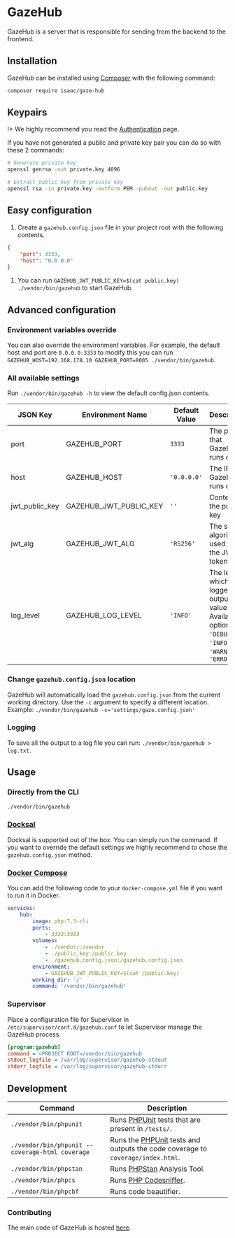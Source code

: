 # GazeHub
GazeHub is a server that is responsible for sending from the backend to the frontend.

## Installation
GazeHub can be installed using [Composer](https://getcomposer.org/) with the following command:

```bash
composer require isaac/gaze-hub
```

## Keypairs
!> We highly recommend you read the [Authentication](authentication) page.

If you have not generated a public and private key pair you can do so with these 2 commands:

```bash
# Generate private key
openssl genrsa -out private.key 4096

# Extract public key from private key
openssl rsa -in private.key -outform PEM -pubout -out public.key
```

## Easy configuration
1. Create a `gazehub.config.json` file in your project root with the following contents.
```json
{
    "port": 3333,
    "host": "0.0.0.0"
}
```
1. You can run `GAZEHUB_JWT_PUBLIC_KEY=$(cat public.key) ./vendor/bin/gazehub` to start GazeHub.


## Advanced configuration

### Environment variables override
You can also override the environment variables. For example, the default host and port are `0.0.0.0:3333` to modify this you can run `GAZEHUB_HOST=192.168.178.10 GAZEHUB_PORT=8005 ./vendor/bin/gazehub`.

### All available settings
Run `./vendor/bin/gazehub -h` to view the default config.json contents.

|JSON Key|Environment Name|Default Value|Description|
|---|---|---|---|
|port|GAZEHUB_PORT|`3333`|The port that GazeHub runs on.|
|host|GAZEHUB_HOST|`'0.0.0.0'`|The IP that GazeHub runs on.|
|jwt_public_key|GAZEHUB_JWT_PUBLIC_KEY|`''`|Content of the public key|
|jwt_alg|GAZEHUB_JWT_ALG|`'RS256'`|The signing algorithm used for the JWT tokens|
|log_level|GAZEHUB_LOG_LEVEL|`'INFO'`| The level at which the logger will output a value. Available options are: `'DEBUG'`, `'INFO'`, `'WARN'` and `'ERROR'`|

### Change `gazehub.config.json` location
GazeHub will automatically load the `gazehub.config.json` from the current working directory. Use the `-c` argument to specify a different location. Example: `./vendor/bin/gazehub -c='settings/gaze.config.json'`

### Logging
To save all the output to a log file you can run: `./vendor/bin/gazehub > log.txt`.

## Usage

### Directly from the CLI

```bash
./vendor/bin/gazehub
```

### [Docksal](https://docksal.io/)

Docksal is supported out of the box. You can simply run the command.
If you want to override the default settings we highly recommend to chose the `gazehub.config.json` method.

### [Docker Compose](https://docs.docker.com/compose/)

You can add the following code to your `docker-compose.yml` file if you want to run it in Docker.

```yml
services:
    hub:
        image: php:7.3-cli
        ports:
            - 3333:3333
        volumes:
            - ./vendor/:/vendor
            - ./public.key:/public.key
            - ./gazehub.config.json:/gazehub.config.json
        environment:
            - GAZEHUB_JWT_PUBLIC_KEY=$(cat /public.key)
        working_dir: '/'
        command: '/vendor/bin/gazehub'
```

### Supervisor

Place a configuration file for Supervisor in `/etc/supervisor/conf.d/gazehub.conf` to let Supervisor manage the GazeHub process.

```ini
[program:gazehub]
command = <PROJECT ROOT>/vendor/bin/gazehub
stdout_logfile = /var/log/supervisor/gazehub-stdout
stderr_logfile = /var/log/supervisor/gazehub-stderr
```

## Development

| Command | Description |
| ------- | ----------- |
| `./vendor/bin/phpunit` | Runs [PHPUnit](https://phpunit.de/) tests that are present in `/tests/`. |
| `./vendor/bin/phpunit --coverage-html coverage` | Runs the [PHPUnit](https://phpunit.de/) tests and outputs the code coverage to `coverage/index.html`. |
| `./vendor/bin/phpstan` | Runs [PHPStan](https://github.com/phpstan/phpstan) Analysis Tool. |
| `./vendor/bin/phpcs` | Runs [PHP Codesniffer](https://github.com/squizlabs/PHP_CodeSniffer). |
| `./vendor/bin/phpcbf` | Runs code beautifier. |

### Contributing

The main code of GazeHub is hosted [here](https://github.com/isaaceindhoven/GazeHub-src).

